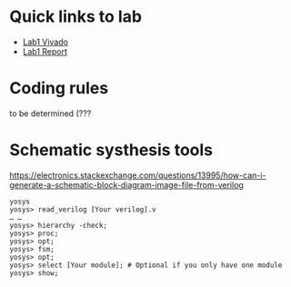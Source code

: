 # Quick links to lab
- [Lab1 Vivado](Lab1-Advanced/Lab1-Advanced/Lab1-Advanced.xpr)
- [Lab1 Report](https://1drv.ms/w/s!Al2TdNH3-L1Vox4Vc7AQdnZfzUo_?e=DPLuAp)

# Coding rules
to be determined (???
 
# Schematic systhesis tools
https://electronics.stackexchange.com/questions/13995/how-can-i-generate-a-schematic-block-diagram-image-file-from-verilog
```bash=
yosys
yosys> read_verilog [Your verilog].v
… …
yosys> hierarchy -check;
yosys> proc;
yosys> opt;
yosys> fsm;
yosys> opt;
yosys> select [Your module]; # Optional if you only have one module
yosys> show;
```
